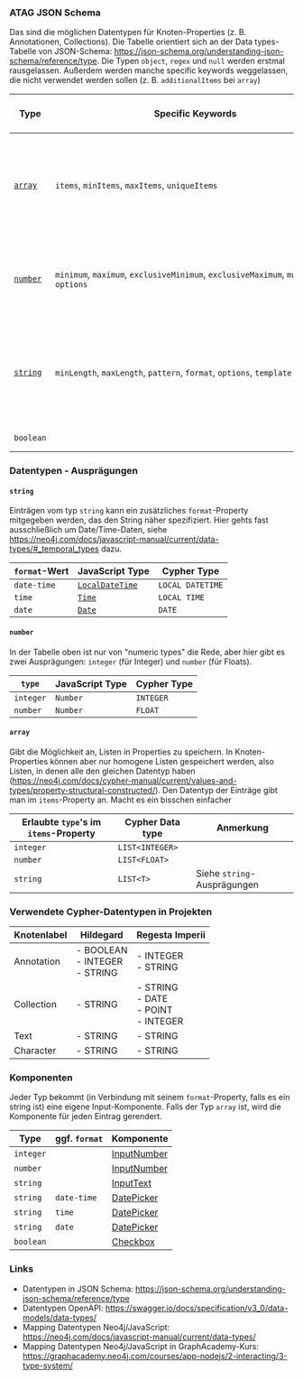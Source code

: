 ### ATAG JSON Schema

Das sind die möglichen Datentypen für Knoten-Properties (z. B. Annotationen, Collections). Die Tabelle orientiert sich an der Data types-Tabelle von JSON-Schema: https://json-schema.org/understanding-json-schema/reference/type. Die Typen `object`, `regex` und `null` werden erstmal rausgelassen. Außerdem werden manche specific keywords weggelassen, die nicht verwendet werden sollen (z. B. `additionalItems` bei `array`)

| Type                                                                                                                                                       | Specific Keywords                                                                     | JavaScript Type | Cypher Data type | Description                                                                            |
| ---------------------------------------------------------------------------------------------------------------------------------------------------------- | ------------------------------------------------------------------------------------- | --------------- | ---------------- | -------------------------------------------------------------------------------------- |
| [`array`](https://json-schema.org/understanding-json-schema/reference/array)                                                                               | `items`, `minItems`, `maxItems`, `uniqueItems`                                        | `Array<T>`      | `LIST<T>`        | Define item schemas, additional item handling, item count constraints, and uniqueness. |
| [`number`](https://json-schema.org/understanding-json-schema/reference/numeric)                                                                            | `minimum`, `maximum`, `exclusiveMinimum`, `exclusiveMaximum`, `multipleOf`, `options` |                 |                  | Define numeric ranges, including exclusive bounds and divisibility.                    |
| [`string`](https://json-schema.org/un[string](https://json-schema.org/understanding-json-schema/reference/string)derstanding-json-schema/reference/string) | `minLength`, `maxLength`, `pattern`, `format`, `options`, `template`                  |                 |                  | Restrict string length, pattern matching, and format validation (e.g., email, date).   |
| `boolean`                                                                                                                                                  |                                                                                       | `Boolean`       | `BOOLEAN`        | True/false-Wert                                                                        |
### Datentypen - Ausprägungen 

#### `string`
Einträgen vom typ `string` kann ein zusätzliches `format`-Property mitgegeben werden, das den String näher spezifiziert.
Hier gehts fast ausschließlich um Date/Time-Daten, siehe https://neo4j.com/docs/javascript-manual/current/data-types/#_temporal_types dazu.

| `format`-Wert | JavaScript Type                                                                                | Cypher Type      |
| ------------- | ---------------------------------------------------------------------------------------------- | ---------------- |
| `date-time`   | [`LocalDateTime`](https://neo4j.com/docs/javascript-manual/current/data-types/#_localdatetime) | `LOCAL DATETIME` |
| `time`        | [`Time`](https://neo4j.com/docs/javascript-manual/current/data-types/#_time)                   | `LOCAL TIME`     |
| `date`        | [`Date`](https://neo4j.com/docs/javascript-manual/current/data-types/#_date)                   | `DATE`           |

#### `number`
In der Tabelle oben ist nur von "numeric types" die Rede, aber hier gibt es zwei Ausprägungen: `integer` (für Integer) und `number` (für Floats).

| `type`    | JavaScript Type | Cypher Type |
| --------- | --------------- | ----------- |
| `integer` | `Number`        | `INTEGER`   |
| `number`  | `Number`        | `FLOAT`     |

#### `array`
Gibt die Möglichkeit an, Listen in Properties zu speichern. In Knoten-Properties können aber nur homogene Listen gespeichert werden, also Listen, in denen alle den gleichen Datentyp haben (https://neo4j.com/docs/cypher-manual/current/values-and-types/property-structural-constructed/). Den Datentyp der Einträge gibt man im `items`-Property an. Macht es ein bisschen einfacher

| Erlaubte `type`'s im `items`-Property | Cypher Data type | Anmerkung                   |
| ------------------------------------- | ---------------- | --------------------------- |
| `integer`                             | `LIST<INTEGER>`  |                             |
| `number`                              | `LIST<FLOAT>`    |                             |
| `string`                              | `LIST<T>`        | Siehe `string`-Ausprägungen |

### Verwendete Cypher-Datentypen in Projekten

| Knotenlabel | Hildegard                          | Regesta Imperii                            |
| ----------- | ---------------------------------- | ------------------------------------------ |
| Annotation  | - BOOLEAN<br>- INTEGER<br>- STRING | - INTEGER<br>- STRING                      |
| Collection  | - STRING                           | - STRING<br>- DATE<br>- POINT<br>- INTEGER |
| Text        | - STRING                           | - STRING                                   |
| Character   | - STRING                           | - STRING                                   |

### Komponenten

Jeder Typ bekommt (in Verbindung mit seinem `format`-Property, falls es ein string ist) eine eigene Input-Komponente. Falls der Typ `array` ist, wird die Komponente für jeden Eintrag gerendert.

| Type      | ggf. `format` | Komponente                                       |
| --------- | ------------- | ------------------------------------------------ |
| `integer` |               | [InputNumber](https://primevue.org/inputnumber/) |
| `number`  |               | [InputNumber](https://primevue.org/inputnumber/) |
| `string`  |               | [InputText](https://primevue.org/inputtext/)     |
| `string`  | `date-time`   | [DatePicker](https://primevue.org/datepicker/)   |
| `string`  | `time`        | [DatePicker](https://primevue.org/datepicker/)   |
| `string`  | `date`        | [DatePicker](https://primevue.org/datepicker/)   |
| `boolean` |               | [Checkbox](https://primevue.org/checkbox/)       |
### Links
- Datentypen in JSON Schema: https://json-schema.org/understanding-json-schema/reference/type
- Datentypen OpenAPI: https://swagger.io/docs/specification/v3_0/data-models/data-types/
- Mapping Datentypen Neo4j/JavaScript: https://neo4j.com/docs/javascript-manual/current/data-types/
- Mapping Datentypen Neo4j/JavaScript in GraphAcademy-Kurs: https://graphacademy.neo4j.com/courses/app-nodejs/2-interacting/3-type-system/